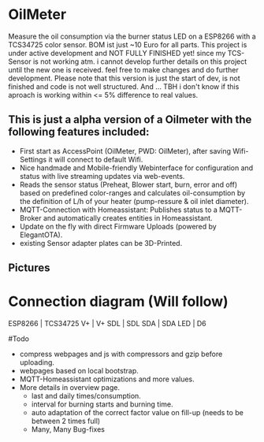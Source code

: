 # OilMeter

Measure the oil consumption via the burner status LED on a ESP8266 with a TCS34725 color sensor.
BOM ist just ~10 Euro for all parts. This project is under active development and NOT FULLY FINISHED yet!
since my TCS-Sensor is not working atm. i cannot develop further details on this project until the new one
is received. feel free to make changes and do further development.
Please note that this version is just the start of dev, is not finished and code is not well structured.
And ... TBH i don't know if this aproach is working within <= 5% difference to real values.

## This is just a alpha version of a Oilmeter with the following features included:
- First start as AccessPoint (OilMeter, PWD: OilMeter), after saving Wifi-Settings it will connect to default Wifi.
- Nice handmade and Mobile-friendly Webinterface for configuration and status with live streaming updates via web-events.
- Reads the sensor status (Preheat, Blower start, burn, error and off) based on predefined color-ranges and calculates oil-consumption
  by the definition of L/h of your heater (pump-ressure & oil inlet diameter).
- MQTT-Connection with Homeassistant: Publishes status to a MQTT-Broker and automatically creates entities in Homeassistant.
- Update on the fly with direct Firmware Uploads (powered by ElegantOTA).
- existing Sensor adapter plates can be 3D-Printed.

## Pictures


# Connection diagram (Will follow)

ESP8266 | TCS34725
V+      | V+
SDL     | SDL
SDA     | SDA
LED     | D6

#Todo

- compress webpages and js with compressors and gzip before uploading.
- webpages based on local bootstrap.
- MQTT-Homeassistant optimizations and more values.
- More details in overview page.
  - last and daily times/consumption.
  - interval for burning starts and burning time.
  - auto adaptation of the correct factor value on fill-up (needs to be between 2 times full)
  - Many, Many Bug-fixes
